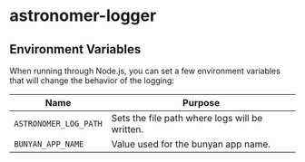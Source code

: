 # astronomer-logger

## Environment Variables

  When running through Node.js, you can set a few environment variables that will
  change the behavior of the logging:

| Name      | Purpose                                         |
|-----------|-------------------------------------------------|
| `ASTRONOMER_LOG_PATH`   | Sets the file path where logs will be written. |
| `BUNYAN_APP_NAME`| Value used for the bunyan app name. |
